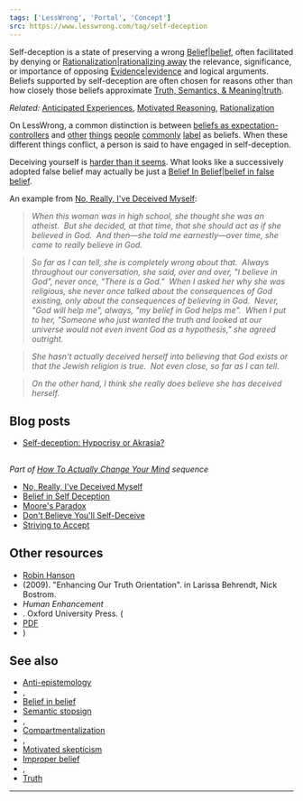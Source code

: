 ```yaml
---
tags: ['LessWrong', 'Portal', 'Concept']
src: https://www.lesswrong.com/tag/self-deception
---
```


Self-deception is a state of preserving a wrong [Belief|belief](https://lessestwrong.com/tag/belief), often facilitated by denying or [Rationalization|rationalizing away](https://lessestwrong.com/tag/rationalization) the relevance, significance, or importance of opposing [Evidence|evidence](https://lessestwrong.com/tag/evidence) and logical arguments. Beliefs supported by self-deception are often chosen for reasons other than how closely those beliefs approximate [Truth, Semantics, & Meaning|truth](https://lessestwrong.com/tag/truth-semantics-and-meaning).

*Related:* [Anticipated Experiences](https://www.lesswrong.com/tag/anticipated-experiences?showPostCount=true&useTagName=true), [Motivated Reasoning](https://www.lesswrong.com/tag/motivated-reasoning?showPostCount=true&useTagName=true), [Rationalization](https://www.lesswrong.com/tag/rationalization?showPostCount=true&useTagName=true)

On LessWrong, a common distinction is between [beliefs as expectation-controllers](https://www.lesswrong.com/tag/anticipated-experiences?showPostCount=false&useTagName=false) and [other](https://www.lesswrong.com/posts/dLbkrPu5STNCBLRjr/applause-lights) [things](https://www.lesswrong.com/posts/NMoLJuDJEms7Ku9XS/guessing-the-teacher-s-password) [people](https://www.lesswrong.com/s/7gRSERQZbqTuLX5re/p/CqyJzDZWvGhhFJ7dY) [commonly](https://www.lesswrong.com/s/7gRSERQZbqTuLX5re/p/RmCjazjupRGcHSm5N) [label](https://www.lesswrong.com/s/7gRSERQZbqTuLX5re/p/nYkMLFpx77Rz3uo9c) as beliefs. When these different things conflict, a person is said to have engaged in self-deception.

Deceiving yourself is [harder than it seems](https://lessestwrong.com/lw/s/belief_in_selfdeception/). What looks like a successively adopted false belief may actually be just a [Belief In Belief|belief in false belief](https://lessestwrong.com/tag/belief-in-belief).

An example from [No, Really, I've Deceived Myself](https://www.lesswrong.com/posts/rZX4WuufAPbN6wQTv/no-really-i-ve-deceived-myself):

> *When this woman was in high school, she thought she was an atheist.  But she decided, at that time, that she should act as if she believed in God.  And then—she told me earnestly—over time, she came to really believe in God.*

> *So far as I can tell, she is completely wrong about that.  Always throughout our conversation, she said, over and over, "I believe in God", never once, "There is a God."  When I asked her why she was religious, she never once talked about the consequences of God existing, only about the consequences of believing in God.  Never, "God will help me", always, "my belief in God helps me".  When I put to her, "Someone who just wanted the truth and looked at our universe would not even invent God as a hypothesis," she agreed outright.*

> *She hasn't actually deceived herself into believing that God exists or that the Jewish religion is true.  Not even close, so far as I can tell.*

> *On the other hand, I think she really does believe she has deceived herself.*

## Blog posts
- [Self-deception: Hypocrisy or Akrasia?](http://lesswrong.com/lw/h7/selfdeception_hypocrisy_or_akrasia/)

## 
*Part of *[*How To Actually Change Your Mind*](https://wiki.lesswrong.com/wiki/How_To_Actually_Change_Your_Mind)* sequence*

- [No, Really, I've Deceived Myself](http://lesswrong.com/lw/r/no_really_ive_deceived_myself/)
- [Belief in Self Deception](http://lesswrong.com/lw/s/belief_in_selfdeception)
- [Moore's Paradox](http://lesswrong.com/lw/1f/moores_paradox)
- [Don't Believe You'll Self-Deceive](http://lesswrong.com/lw/1o/dont_believe_youll_selfdeceive)
- [Striving to Accept](http://lesswrong.com/lw/1r/striving_to_accept)

## Other resources
- [Robin Hanson](https://wiki.lesswrong.com/wiki/Robin_Hanson)
-  (2009). "Enhancing Our Truth Orientation". in Larissa Behrendt, Nick Bostrom. 
- *Human Enhancement*
- . Oxford University Press. (
- [PDF](http://hanson.gmu.edu/moretrue.pdf)
- )

## See also
- [Anti-epistemology](https://wiki.lesswrong.com/wiki/Anti-epistemology)
- , 
- [Belief in belief](https://wiki.lesswrong.com/wiki/Belief_in_belief)
- [Semantic stopsign](https://wiki.lesswrong.com/wiki/Semantic_stopsign)
- , 
- [Compartmentalization](https://wiki.lesswrong.com/wiki/Compartmentalization)
- , 
- [Motivated skepticism](https://wiki.lesswrong.com/wiki/Motivated_skepticism)
- [Improper belief](https://wiki.lesswrong.com/wiki/Improper_belief)
- , 
- [Truth](https://wiki.lesswrong.com/wiki/Truth)



---

